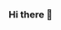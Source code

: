 ### Hi there 👋

<!--
**damian-kanak/damian-kanak** is a ✨ _special_ ✨ repository because its `README.md` (this file) appears on your GitHub profile.

Here are some ideas to get you started:
- Hi Im @damian-kanak
- 🌱 Currently learning Flutter
- 👨‍💻 Currently working as Senior Engineer @ Tide
- 🤔 I’m interested in Mobile Development

-->
